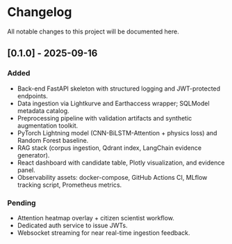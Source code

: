 # Changelog

All notable changes to this project will be documented here.

## [0.1.0] - 2025-09-16
### Added
- Back-end FastAPI skeleton with structured logging and JWT-protected endpoints.
- Data ingestion via Lightkurve and Earthaccess wrapper; SQLModel metadata catalog.
- Preprocessing pipeline with validation artifacts and synthetic augmentation toolkit.
- PyTorch Lightning model (CNN-BiLSTM-Attention + physics loss) and Random Forest baseline.
- RAG stack (corpus ingestion, Qdrant index, LangChain evidence generator).
- React dashboard with candidate table, Plotly visualization, and evidence panel.
- Observability assets: docker-compose, GitHub Actions CI, MLflow tracking script, Prometheus metrics.

### Pending
- Attention heatmap overlay + citizen scientist workflow.
- Dedicated auth service to issue JWTs.
- Websocket streaming for near real-time ingestion feedback.
